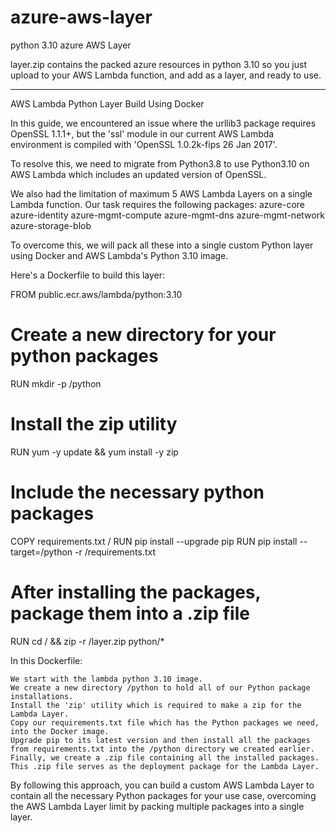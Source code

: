 # azure-aws-layer
python 3.10 azure AWS Layer 

layer.zip contains the packed azure resources in python 3.10 so you just upload to your AWS Lambda function, and add as a layer, and ready to use.


------------------------------------------------------------------------------------------------------------------------------------------------------------------------

AWS Lambda Python Layer Build Using Docker

In this guide, we encountered an issue where the urllib3 package requires OpenSSL 1.1.1+, but the 'ssl' module in our current AWS Lambda environment is compiled with 'OpenSSL 1.0.2k-fips 26 Jan 2017'.

To resolve this, we need to migrate from Python3.8 to use Python3.10 on AWS Lambda which includes an updated version of OpenSSL.

We also had the limitation of maximum 5 AWS Lambda Layers on a single Lambda function. 
Our task requires the following packages:
    azure-core
    azure-identity
    azure-mgmt-compute
    azure-mgmt-dns
    azure-mgmt-network
    azure-storage-blob 

To overcome this, we will pack all these into a single custom Python layer using Docker and AWS Lambda's Python 3.10 image.



Here's a Dockerfile to build this layer:

FROM public.ecr.aws/lambda/python:3.10

# Create a new directory for your python packages
RUN mkdir -p /python

# Install the zip utility
RUN yum -y update && yum install -y zip

# Include the necessary python packages
COPY requirements.txt /
RUN pip install --upgrade pip
RUN pip install --target=/python -r /requirements.txt

# After installing the packages, package them into a .zip file
RUN cd / && zip -r /layer.zip python/*

In this Dockerfile:

    We start with the lambda python 3.10 image.
    We create a new directory /python to hold all of our Python package installations.
    Install the 'zip' utility which is required to make a zip for the Lambda Layer.
    Copy our requirements.txt file which has the Python packages we need, into the Docker image.
    Upgrade pip to its latest version and then install all the packages from requirements.txt into the /python directory we created earlier.
    Finally, we create a .zip file containing all the installed packages. This .zip file serves as the deployment package for the Lambda Layer. 

By following this approach, you can build a custom AWS Lambda Layer to contain all the necessary Python packages for your use case, overcoming the AWS Lambda Layer limit by packing multiple packages into a single layer.
